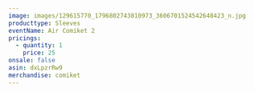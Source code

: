 ```yaml
---
image: images/129615770_1796802743810973_3606701524542648423_n.jpg
producttype: Sleeves
eventName: Air Comiket 2
pricings:
  - quantity: 1
    price: 25
onsale: false
asin: dxLpzrRw9
merchandise: comiket
---
```


